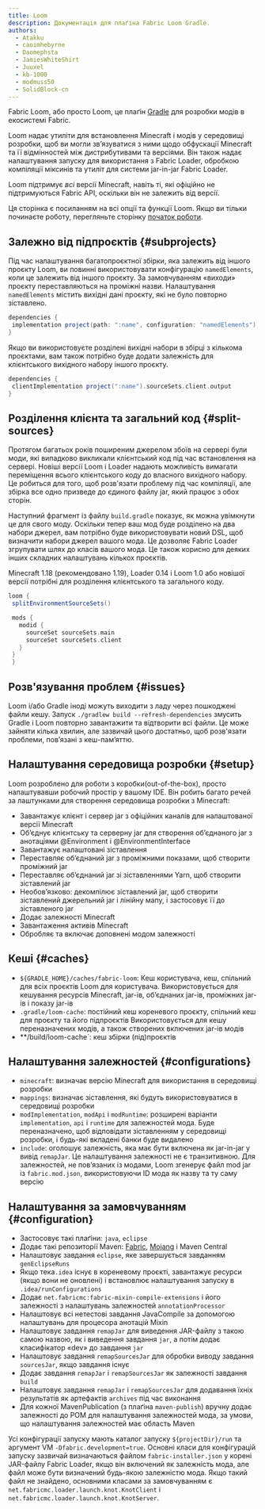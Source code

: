 ```yaml
---
title: Loom
description: Документація для плаґіна Fabric Loom Gradle.
authors:
  - Atakku
  - caoimhebyrne
  - Daomephsta
  - JamiesWhiteShirt
  - Juuxel
  - kb-1000
  - modmuss50
  - SolidBlock-cn
---
```


Fabric Loom, або просто Loom, це плаґін [Gradle](https://gradle.org/) для розробки модів в екосистемі Fabric.

Loom надає утиліти для встановлення Minecraft і модів у середовищі розробки, щоб ви могли зв’язуватися з ними щодо обфускації Minecraft та її відмінностей між дистрибутивами та версіями. Він також надає налаштування запуску для використання з Fabric Loader, обробкою компіляції міксинів та утиліт для системи jar-in-jar Fabric Loader.

Loom підтримує _всі_ версії Minecraft, навіть ті, які офіційно не підтримуються Fabric API, оскільки він не залежить від версії.

Ця сторінка є посиланням на всі опції та функції Loom. Якщо ви тільки починаєте роботу, перегляньте сторінку [початок роботи](getting-started/setting-up-a-development-environment).

## Залежно від підпроєктів {#subprojects}

Під час налаштування багатопроєктної збірки, яка залежить від іншого проєкту Loom, ви повинні використовувати конфігурацію `namedElements`, коли це залежить від іншого проєкту. За замовчуванням «виходи» проєкту переставляються на проміжні назви. Налаштування `namedElements` містить вихідні дані проєкту, які не було повторно зіставлено.

```groovy
dependencies {
 implementation project(path: ":name", configuration: "namedElements")
}
```

Якщо ви використовуєте розділені вихідні набори в збірці з кількома проєктами, вам також потрібно буде додати залежність для клієнтського вихідного набору іншого проєкту.

```groovy
dependencies {
 clientImplementation project(":name").sourceSets.client.output
}
```

## Розділення клієнта та загальний код {#split-sources}

Протягом багатьох років поширеним джерелом збоїв на сервері були моди, які випадково викликали клієнтський код під час встановлення на сервері. Новіші версії Loom і Loader надають можливість вимагати переміщення всього клієнтського коду до власного вихідного набору. Це робиться для того, щоб розв'язати проблему під час компіляції, але збірка все одно призведе до єдиного файлу jar, який працює з обох сторін.

Наступний фрагмент із файлу `build.gradle` показує, як можна увімкнути це для свого моду. Оскільки тепер ваш мод буде розділено на два набори джерел, вам потрібно буде використовувати новий DSL, щоб визначити набори джерел вашого мода. Це дозволяє Fabric Loader згрупувати шлях до класів вашого мода. Це також корисно для деяких інших складних налаштувань кількох проєктів.

Minecraft 1.18 (рекомендовано 1.19), Loader 0.14 і Loom 1.0 або новішої версії потрібні для розділення клієнтського та загального коду.

```groovy
loom {
 splitEnvironmentSourceSets()

 mods {
   modid {
     sourceSet sourceSets.main
     sourceSet sourceSets.client
   }
 }
 }
```

## Розв'язування проблем {#issues}

Loom і/або Gradle іноді можуть виходити з ладу через пошкоджені файли кешу. Запуск `./gradlew build --refresh-dependencies` змусить Gradle і Loom повторно завантажити та відтворити всі файли. Це може зайняти кілька хвилин, але зазвичай цього достатньо, щоб розв'язати проблеми, пов’язані з кеш-пам’яттю.

## Налаштування середовища розробки {#setup}

Loom розроблено для роботи з коробки(out-of-the-box), просто налаштувавши робочий простір у вашому IDE. Він робить багато речей за лаштунками для створення середовища розробки з Minecraft:

- Завантажує клієнт і сервер jar з офіційних каналів для налаштованої версії Minecraft
- Об’єднує клієнтську та серверну jar для створення об’єднаного jar з анотаціями @Environment і @EnvironmentInterface
- Завантажує налаштовані зіставлення
- Переставляє об’єднаний jar з проміжними показами, щоб створити проміжний jar
- Переставляє об’єднаний jar зі зіставленнями Yarn, щоб створити зіставлений jar
- Необов’язково: декомпілює зіставлений jar, щоб створити зіставлений джерельний jar і лінійну мапу, і застосовує її до зіставленого jar
- Додає залежності Minecraft
- Завантаження активів Minecraft
- Обробляє та включає доповнені модом залежності

## Кеші {#caches}

- `${GRADLE_HOME}/caches/fabric-loom`: Кеш користувача, кеш, спільний для всіх проєктів Loom для користувача. Використовується для кешування ресурсів Minecraft, jar-ів, об’єднаних jar-ів, проміжних jar-ів і показу jar-ів
- `.gradle/loom-cache`: постійний кеш кореневого проєкту, спільний кеш для проєкту та його підпроєктів Використовується для кешу переназначених модів, а також створених включених jar-ів модів
- \*\*/build/loom-cache\`: кеш збірки (під)проєктів

## Налаштування залежностей {#configurations}

- `minecraft`: визначає версію Minecraft для використання в середовищі розробки
- `mappings`: визначає зіставлення, які будуть використовуватися в середовищі розробки
- `modImplementation`, `modApi` і `modRuntime`: розширені варіанти `implementation`, `api` і `runtime` для залежностей мода. Буде переназначено, щоб відповідати зіставленням у середовищі розробки, і будь-які вкладені банки буде видалено
- `include`: оголошує залежність, яка має бути включена як jar-in-jar у вивід `remapJar`. Це налаштування залежності не є транзитивною. Для залежностей, не пов’язаних із модами, Loom згенерує файл mod jar із `fabric.mod.json`, використовуючи ID мода як назву та ту саму версію

## Налаштування за замовчуванням {#configuration}

- Застосовує такі плаґіни: `java`, `eclipse`
- Додає такі репозиторії Maven: [Fabric](https://maven.fabricmc.net/), [Mojang](https://libraries.minecraft.net/) і Maven Central
- Налаштовує завдання `eclipse`, яке завершується завданням `genEclipseRuns`
- Якщо тека`.idea` існує в кореневому проєкті, завантажує ресурси (якщо вони не оновлені) і встановлює налаштування запуску в `.idea/runConfigurations`
- Додає `net.fabricmc:fabric-mixin-compile-extensions` і його залежності з налаштувань залежностей `annotationProcessor`
- Налаштовує всі нетестові завдання JavaCompile за допомогою налаштувань для процесора анотацій Mixin
- Налаштовує завдання `remapJar` для виведення JAR-файлу з такою самою назвою, як і виведення завдання `jar`, а потім додає класифікатор «dev» до завдання `jar`
- Налаштовує завдання `remapSourcesJar` для обробки виводу завдання `sourcesJar`, якщо завдання існує
- Додає завдання `remapJar` і `remapSourcesJar` як залежності завдання `build`
- Налаштовує завдання `remapJar` і `remapSourcesJar` для додавання їхніх результатів як артефактів `archives` під час виконання
- Для кожної MavenPublication (з плаґіна `maven-publish`) вручну додає залежності до POM для налаштування залежностей мода, за умови, що налаштування залежностей має область Maven

Усі конфігурації запуску мають каталог запуску `${projectDir}/run` та аргумент VM `-Dfabric.development=true`. Основні класи для конфігурацій запуску зазвичай визначаються файлом `fabric-installer.json` у корені JAR-файлу Fabric Loader, якщо він включений як залежність мода, але файл може бути визначений будь-якою залежністю мода. Якщо такий файл не знайдено, основними класами за замовчуванням є `net.fabricmc.loader.launch.knot.KnotClient` і `net.fabricmc.loader.launch.knot.KnotServer`.
